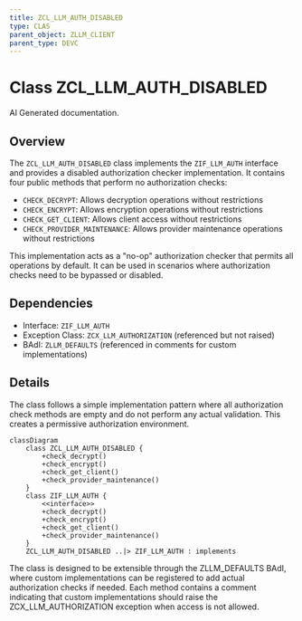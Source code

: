```yaml
---
title: ZCL_LLM_AUTH_DISABLED
type: CLAS
parent_object: ZLLM_CLIENT
parent_type: DEVC
---
```


# Class ZCL_LLM_AUTH_DISABLED

AI Generated documentation.
## Overview
The `ZCL_LLM_AUTH_DISABLED` class implements the `ZIF_LLM_AUTH` interface and provides a disabled authorization checker implementation. It contains four public methods that perform no authorization checks:

- `CHECK_DECRYPT`: Allows decryption operations without restrictions
- `CHECK_ENCRYPT`: Allows encryption operations without restrictions  
- `CHECK_GET_CLIENT`: Allows client access without restrictions
- `CHECK_PROVIDER_MAINTENANCE`: Allows provider maintenance operations without restrictions

This implementation acts as a "no-op" authorization checker that permits all operations by default. It can be used in scenarios where authorization checks need to be bypassed or disabled.

## Dependencies
- Interface: `ZIF_LLM_AUTH`
- Exception Class: `ZCX_LLM_AUTHORIZATION` (referenced but not raised)
- BAdI: `ZLLM_DEFAULTS` (referenced in comments for custom implementations)

## Details
The class follows a simple implementation pattern where all authorization check methods are empty and do not perform any actual validation. This creates a permissive authorization environment.

```mermaid
classDiagram
    class ZCL_LLM_AUTH_DISABLED {
        +check_decrypt()
        +check_encrypt()
        +check_get_client()
        +check_provider_maintenance()
    }
    class ZIF_LLM_AUTH {
        <<interface>>
        +check_decrypt()
        +check_encrypt()
        +check_get_client()
        +check_provider_maintenance()
    }
    ZCL_LLM_AUTH_DISABLED ..|> ZIF_LLM_AUTH : implements
```

The class is designed to be extensible through the ZLLM_DEFAULTS BAdI, where custom implementations can be registered to add actual authorization checks if needed. Each method contains a comment indicating that custom implementations should raise the ZCX_LLM_AUTHORIZATION exception when access is not allowed.

